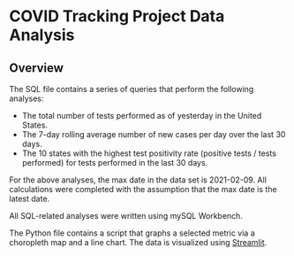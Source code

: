 # COVID Tracking Project Data Analysis

## Overview
The SQL file contains a series of queries that perform the following analyses:
- The total number of tests performed as of yesterday in the United States.
- The 7-day rolling average number of new cases per day over the last 30 days.
- The 10 states with the highest test positivity rate (positive tests / tests
  performed) for tests performed in the last 30 days.
  
For the above analyses, the max date in the data set is 2021-02-09. All calculations were completed with the assumption that the max date is the latest date.

All SQL-related analyses were written using mySQL Workbench.

The Python file contains a script that graphs a selected metric via a choropleth map and a line chart. The data is visualized using [Streamlit][streamlit_app].

[streamlit_app]: https://share.streamlit.io/lyanita/covid-torch-project/covid_tracking.py
